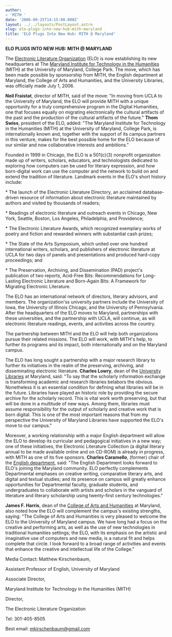 ```yaml
---
author:
- 'MITH '
date: '2006-09-25T14:15:00.000Z'
layout: ../../layouts/PostLayout.astro
slug: elo-plugs-into-new-hub-mith-maryland
title: 'ELO Plugs Into New Hub: MITH @ Maryland'
---
```


**ELO PLUGS INTO NEW HUB: MITH @ MARYLAND**

The [Electronic Literature Organization](http://www.eliterature.org) (ELO) is now establishing its new headquarters at The [Maryland Institute for Technology in the Humanities](http://www.mith.umd.edu) (MITH) at the University of Maryland, College Park. The move, which has been made possible by sponsorship from MITH, the English department at Maryland, the College of Arts and Humanities, and the University Libraries, was officially made July 1, 2006.

**Neil Fraistat**, director of MITH, said of the move: "In moving from UCLA to the University of Maryland, the ELO will provide MITH with a unique opportunity for a truly comprehensive program in the Digital Humanities, one that focuses equally on migrating electronically the cultural artifacts of the past and the production of the cultural artifacts of the future." **Thom Swiss**, president of the ELO, added: "The Maryland Institute for Technology in the Humanities (MITH) at the University of Maryland, College Park, is internationally known and, together with the support of its campus partners in this venture, makes for the best possible home for the ELO because of our similar and now collaborative interests and ambitions."

Founded in 1999 in Chicago, the ELO is a 501(c)(3) nonprofit organization made up of writers, scholars, educators, and technologists dedicated to exploring how computers can be used for literary expression, and how born-digital work can use the computer and the network to build on and extend the tradition of literature. Landmark events in the ELO's short history include:

\* The launch of the Electronic Literature Directory, an acclaimed database-driven resource of information about electronic literature maintained by authors and visited by thousands of readers;

\* Readings of electronic literature and outreach events in Chicago, New York, Seattle, Boston, Los Angeles, Philadelphia, and Providence;

\* The Electronic Literature Awards, which recognized exemplary works of poetry and fiction and rewarded winners with substantial cash prizes;

\* The State of the Arts Symposium, which united over one hundred international writers, scholars, and publishers of electronic literature at UCLA for two days of panels and presentations and produced hard-copy proceedings; and

\* The Preservation, Archiving, and Dissemination (PAD) project's publication of two reports, Acid-Free Bits: Recommendations for Long-Lasting Electronic Literature and Born-Again Bits: A Framework for Migrating Electronic Literature.

The ELO has an international network of directors, literary advisors, and members. The organization'ss university partners include the University of Iowa, the University of Illinois Chicago, and the University of Pennsylvania. After the headquarters of the ELO moves to Maryland, partnerships with these universities, and the partnership with UCLA, will continue, as will electronic literature readings, events, and activities across the country.

The partnership between MITH and the ELO will help both organizations pursue their related missions. The ELO will work, with MITH's help, to further its programs and its impact, both internationally and on the Maryland campus.

The ELO has long sought a partnership with a major research library to further its initiatives in the realm of the preserving, archiving, and disseminating electronic literature. **Charles Lowry**, dean of the [University Libraries](http://www.lib.umd.edu) at Maryland, said: "To say that the scholarly information exchange is transforming academic and research libraries belabors the obvious. Nonetheless it is an essential condition for defining what libraries will be in the future. Libraries have played an historic role by providing the secure archive for the scholarly record. This is vital work worth preserving, but that will be done in a multitude of new ways. Among them, libraries must assume responsibility for the output of scholarly and creative work that is born digital. This is one of the most important reasons that from my perspective the University of Maryland Libraries have supported the ELO's move to our campus."

Moreover, a working relationship with a major English department will allow the ELO to develop its curricular and pedagogical initiatives in a new way; one of these initiatives, the Electronic Literature Collection (a digital literary annual to be made available online and on CD-ROM) is already in progress, with MITH as one of its five sponsors. **Charles Caramello**, (former) chair of the [English department](http://www.english.umd.edu), said: "The English Department looks forward to ELO's joining the Maryland community. ELO perfectly complements Departmental emphases on creative writing, comparative literary arts, and digital and textual studies; and its presence on campus will greatly enhance opportunities for Departmental faculty, graduate students, and undergraduates to collaborate with artists and scholars in the vanguard of literature and literary scholarship using twenty-first century technologies."

**James F. Harris**, dean of the [College of Arts and Humanities](http://www.arhu.umd.edu) at Maryland, also noted how the ELO will complement the campus's existing strengths, saying: "The College of Arts and Humanities is very pleased to welcome the ELO to the University of Maryland campus. We have long had a focus on the creative and performing arts, as well as the use of new technologies in traditional humanities settings; the ELO, with its emphasis on the artistic and imaginative use of computers and new media, is a natural fit and helps complete that circle. I look forward to a broad range of activities and events that enhance the creative and intellectual life of the College."

Media Contact: Matthew Kirschenbaum,

Assistant Professor of English, University of Maryland

Associate Director,

Maryland Institute for Technology in the Humanities (MITH)

Director,

The Electronic Literature Organization

Tel: 301-405-8505

Best email: mkirschenbaum@gmail.com